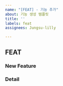 ```yaml
---
name: "[FEAT] - 기능 추가"
about: 기능 생성 템플릿
title: ''
labels: feat
assignees: Jungsu-lilly

---
```


## FEAT
### New Feature

### Detail
